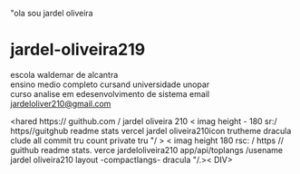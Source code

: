 "ola  sou jardel oliveira 

# jardel-oliveira219
escola  waldemar  de alcantra  
ensino medio completo 
cursand universidade  unopar  
curso analise em edesenvolvimento de sistema 
email jardeloliver210@gmail.com 

<hared https:// guithub.com / jardel oliveira 210 
< imag height - 180 sr:/ https//guitghub readme stats vercel jardel oliveira210icon trutheme dracula clude all commit tru count  private tru "/ >
< imag height 180 rsc: / https // guithub readme stats. verce jardeloliveira210 app/api/toplangs /usename jardel oliveira210 layout -compactlangs- dracula "/.>< DIV>
<link rel="stylesheet" href="https://cdn.jsdelivr.net/gh/devicons/devicon@v2.14.0/devicon.min.css">
